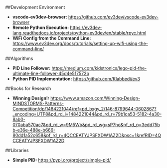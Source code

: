 ##Development Environment
* **vscode-ev3dev-browser:** https://github.com/ev3dev/vscode-ev3dev-browser
* **Remote Python Execution:** https://ev3dev-lang.readthedocs.io/projects/python-ev3dev/en/stable/rpyc.html
* **WiFi Config from the Command Line:** https://www.ev3dev.org/docs/tutorials/setting-up-wifi-using-the-command-line/

##Algorithms
* **PID Line Follower:** https://medium.com/kidstronics/lego-pid-the-ultimate-line-follower-45d4e517572b
* **Python PID Implementation:** https://github.com/Klabbedi/ev3 

##Books for Research
* **Winning Design!:** https://www.amazon.com/Winning-Design-MINDSTORMS-Patterns-Competition/dp/1484221044/ref=pd_bxgy_2/146-8799644-0602867?_encoding=UTF8&pd_rd_i=1484221044&pd_rd_r=79b1ca53-5182-4a30-8ab0-070aba570ac7&pd_rd_w=9M5Wb&pd_rd_wg=sP7ho&pf_rd_p=3edd75bb-e36e-488e-b666-80dd1a52c658&pf_rd_r=4QCCEATYJPSFXDW1AZ2D&psc=1&refRID=4QCCEATYJPSFXDW1AZ2D 

##Libraries
* **Simple PID:** https://pypi.org/project/simple-pid/ 